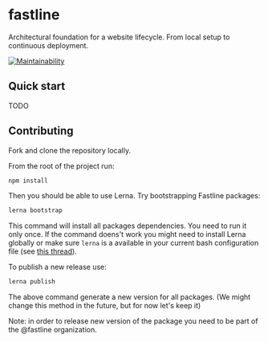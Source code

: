 # fastline
Architectural foundation for a website lifecycle. From local setup to continuous deployment.

[![Maintainability](https://api.codeclimate.com/v1/badges/344aba61a44f2e0b5ad7/maintainability)](https://codeclimate.com/github/a-barbieri/fastline/maintainability)

## Quick start

TODO

## Contributing

Fork and clone the repository locally. 

From the root of the project run:

```bash
npm install
``` 

Then you should be able to use Lerna. Try bootstrapping Fastline packages:

```bash
lerna bootstrap
```

This command will install all packages dependencies. You need to run it only once. If the command doens't work you might need to install Lerna globally or make sure `lerna` is a available in your current bash configuration file (see [this thread](https://stackoverflow.com/questions/50522215/unable-to-run-lernas-command)).

To publish a new release use:

```bash
lerna publish
```

The above command generate a new version for all packages. (We might change this method in the future, but for now let's keep it)

Note: in order to release new version of the package you need to be part of the @fastline organization.
